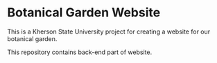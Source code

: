 # Botanical Garden Website

This is a Kherson State University project for creating a website for our botanical garden.  

This repository contains back-end part of website.
